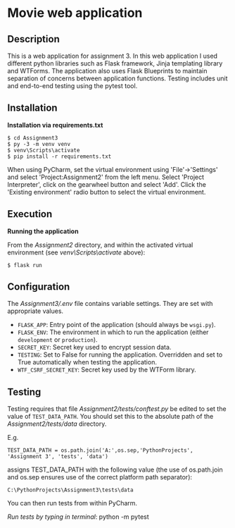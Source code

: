 # Movie web application

## Description

This is a web application for assignment 3. In this web application I used different python libraries such as Flask framework, Jinja templating library and WTForms. The application also uses Flask Blueprints to maintain separation of concerns between application functions. Testing includes unit and end-to-end testing using the pytest tool.

## Installation

**Installation via requirements.txt**

```shell
$ cd Assignment3
$ py -3 -m venv venv
$ venv\Scripts\activate
$ pip install -r requirements.txt
```

When using PyCharm, set the virtual environment using 'File'->'Settings' and select 'Project:Assignment2' from the left menu. Select 'Project Interpreter', click on the gearwheel button and select 'Add'. Click the 'Existing environment' radio button to select the virtual environment. 

## Execution

**Running the application**

From the *Assignment2* directory, and within the activated virtual environment (see *venv\Scripts\activate* above):

````shell
$ flask run
```` 


## Configuration

The *Assignment3/.env* file contains variable settings. They are set with appropriate values.

* `FLASK_APP`: Entry point of the application (should always be `wsgi.py`).
* `FLASK_ENV`: The environment in which to run the application (either `development` or `production`).
* `SECRET_KEY`: Secret key used to encrypt session data.
* `TESTING`: Set to False for running the application. Overridden and set to True automatically when testing the application.
* `WTF_CSRF_SECRET_KEY`: Secret key used by the WTForm library.


## Testing

Testing requires that file *Assignment2/tests/conftest.py* be edited to set the value of `TEST_DATA_PATH`. You should set this to the absolute path of the *Assignment2/tests/data* directory. 

E.g. 

`TEST_DATA_PATH = os.path.join('A:',os.sep,'PythonProjects', 'Assignment 3', 'tests', 'data')`

assigns TEST_DATA_PATH with the following value (the use of os.path.join and os.sep ensures use of the correct platform path separator):

`C:\PythonProjects\Assignment3\tests\data`

You can then run tests from within PyCharm.

*Run tests by typing in terminal*: 
python -m pytest
 
